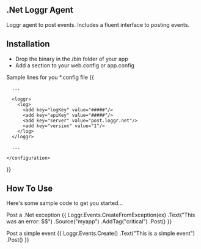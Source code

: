 ## .Net Loggr Agent

Loggr agent to post events. Includes a fluent interface to posting events.

## Installation  

* Drop the binary in the /bin folder of your app 
* Add a section to your web.config or app.config

Sample lines for you *.config file
{{
	<configuration>
	  <configSections>
		<sectionGroup name="loggr">
		  <section name="log" type="System.Configuration.NameValueSectionHandler"/>
		</sectionGroup>
	  </configSections>
	  
	  ...
	  
	  <loggr>
		<log>
		  <add key="logKey" value="#####"/>
		  <add key="apiKey" value="#####"/>
		  <add key="server" value="post.loggr.net"/>
		  <add key="version" value="1"/>
		</log>
	  </loggr>
	  
	  ...
	  
	</configuration>
}}

## How To Use

Here's some sample code to get you started...

Post a .Net exception
{{
	Loggr.Events.CreateFromException(ex)
		.Text("This was an error: $$")
		.Source("myapp")
		.AddTag("critical")
		.Post()
}}

Post a simple event
{{
	Loggr.Events.Create()
	.Text("This is a simple event")
	.Post()
}}

